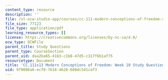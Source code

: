 ```yaml
---
content_type: resource
description: ''
file: /ol-ocw-studio-app/courses/cc-111-modern-conceptions-of-freedom-spring-2013/9f0086a6ecf07b184628680dc541caf3_MITCC_111F12_Week10Ques.pdf
file_size: 77123
file_type: application/pdf
learning_resource_types: []
license: https://creativecommons.org/licenses/by-nc-sa/4.0/
ocw_type: OCWFile
parent_title: Study Questions
parent_type: CourseSection
parent_uid: daa2ba65-4163-c1b8-47d5-c317f6b1af75
resourcetype: Document
title: 'CC.111s13 Modern Conceptions of Freedom: Week 10 Study Questions'
uid: 9f0086a6-ecf0-7b18-4628-680dc541caf3
---
```

